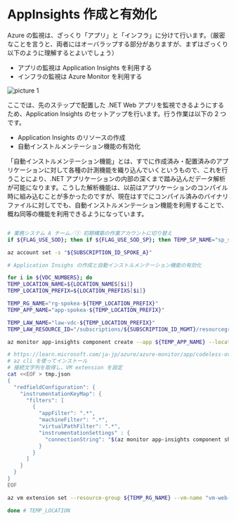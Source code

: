 # AppInsights 作成と有効化

Azure の監視は、ざっくり「アプリ」と「インフラ」に分けて行います。（厳密なことを言うと、両者にはオーバラップする部分がありますが、まずはざっくり以下のように理解するとよいでしょう）

- アプリの監視は Application Insights を利用する
- インフラの監視は Azure Monitor を利用する

![picture 1](./images/843d40115e791e5407316e8c05bc2eea193448a5f092f95f781bbd12a3ba95ec.png)  

ここでは、先のステップで配置した .NET Web アプリを監視できるようにするため、Application Insights のセットアップを行います。行う作業は以下の 2 つです。

- Application Insights のリソースの作成
- 自動インストルメンテーション機能の有効化

「自動インストルメンテーション機能」とは、すでに作成済み・配置済みのアプリケーションに対して各種の計測機能を織り込んでいくというもので、これを行うことにより、.NET アプリケーションの内部の深くまで踏み込んだデータ解析が可能になります。こうした解析機能は、以前はアプリケーションのコンパイル時に組み込むことが多かったのですが、現在はすでにコンパイル済みのバイナリファイルに対してでも、自動インストルメンテーション機能を利用することで、概ね同等の機能を利用できるようになっています。

```bash

# 業務システム A チーム／① 初期構築の作業アカウントに切り替え
if ${FLAG_USE_SOD}; then if ${FLAG_USE_SOD_SP}; then TEMP_SP_NAME="sp_spokea_dev"; az login --service-principal --username ${SP_APP_IDS[${TEMP_SP_NAME}]} --password '${SP_PWDS[${TEMP_SP_NAME}]}' --tenant ${PRIMARY_DOMAIN_NAME} --allow-no-subscriptions; else az account clear; az login -u "user_spokea_dev@${PRIMARY_DOMAIN_NAME}" -p "${ADMIN_PASSWORD}"; fi; fi

az account set -s "${SUBSCRIPTION_ID_SPOKE_A}"

# Application Insighs の作成と自動インストルメンテーション機能の有効化

for i in ${VDC_NUMBERS}; do
TEMP_LOCATION_NAME=${LOCATION_NAMES[$i]}
TEMP_LOCATION_PREFIX=${LOCATION_PREFIXS[$i]}

TEMP_RG_NAME="rg-spokea-${TEMP_LOCATION_PREFIX}"
TEMP_APP_NAME="app-spokea-${TEMP_LOCATION_PREFIX}"

TEMP_LAW_NAME="law-vdc-${TEMP_LOCATION_PREFIX}"
TEMP_LAW_RESOURCE_ID="/subscriptions/${SUBSCRIPTION_ID_MGMT}/resourcegroups/rg-vdc-${TEMP_LOCATION_PREFIX}/providers/microsoft.operationalinsights/workspaces/${TEMP_LAW_NAME}"

az monitor app-insights component create --app ${TEMP_APP_NAME} --location ${TEMP_LOCATION_NAME} --kind web --resource-group ${TEMP_RG_NAME} --workspace ${TEMP_LAW_RESOURCE_ID}

# https://learn.microsoft.com/ja-jp/azure/azure-monitor/app/codeless-overview
# az cli を使ってインストール
# 接続文字列を取得し、VM extension を設定
cat <<EOF > tmp.json
{
  "redfieldConfiguration": {
    "instrumentationKeyMap": {
      "filters": [
        {
          "appFilter": ".*",
          "machineFilter": ".*",
          "virtualPathFilter": ".*",
          "instrumentationSettings" : {
            "connectionString": "$(az monitor app-insights component show --resource-group ${TEMP_RG_NAME} --app ${TEMP_APP_NAME} --query connectionString -o tsv)"
          }
        }
      ]
    }
  }
}
EOF

az vm extension set --resource-group ${TEMP_RG_NAME} --vm-name "vm-web-${TEMP_LOCATION_PREFIX}" --name "ApplicationMonitoringWindows" --publisher "Microsoft.Azure.Diagnostics" --version 2.8 --settings tmp.json --protected-settings '{}'

done # TEMP_LOCATION

```
